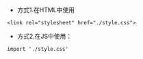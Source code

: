 * 方式1.在HTML中使用
```
<link rel="stylesheet" href="./style.css">
```
* 方式2.在JS中使用：
```
import './style.css'
```